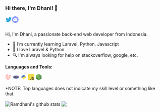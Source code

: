 ### Hi there, I'm Dhani! 👋

<a href="https://twitter.com/dhanifu">
  <img align="left" alt="Muhammad Ramdhani | Twitter" width="21px" src="https://raw.githubusercontent.com/dhanifu/dhanifu/main/assets/twitter.svg" />
</a>
<a href="https://discord.com/users/404509733891080193">
  <img align="left" alt="Dhani's Discord" width="21px" src="https://raw.githubusercontent.com/dhanifu/dhanifu/main/assets/discord-round.svg" />
</a>

<br />
<br />

Hi, I'm Dhani, a passionate back-end web developer from Indonesia.

- 🌱 I’m currently learning Laravel, Python, Javascript
- 👯 I love Laravel & Python
- 🔍 I'm always looking for help on stackoverflow, google, etc.

**Languages and Tools:**  

<code><img height="20" src="https://raw.githubusercontent.com/github/explore/80688e429a7d4ef2fca1e82350fe8e3517d3494d/topics/laravel/laravel.png"></code>
<code><img height="20" src="https://raw.githubusercontent.com/github/explore/5c058a388828bb5fde0bcafd4bc867b5bb3f26f3/topics/php/php.png"></code>
<code><img height="20" src="https://raw.githubusercontent.com/github/explore/80688e429a7d4ef2fca1e82350fe8e3517d3494d/topics/python/python.png"></code>
<code><img height="20" src="https://raw.githubusercontent.com/github/explore/80688e429a7d4ef2fca1e82350fe8e3517d3494d/topics/javascript/javascript.png"></code>
<code><img height="20" src="https://raw.githubusercontent.com/github/explore/80688e429a7d4ef2fca1e82350fe8e3517d3494d/topics/nodejs/nodejs.png"></code>    


*NOTE: Top languages does not indicate my skill level or something like that.


<a>
  <img align="center" src="https://github-readme-stats.vercel.app/api?username=dhanifu&show_icons=true&include_all_commits=true&theme=tokyonight&bg_color=0,141E30,243B55" alt="Ramdhani's github stats" />
</a>

<a>
  <img align="center" src="https://github-readme-stats.vercel.app/api/top-langs/?username=dhanifu&layout=compact&theme=tokyonight&bg_color=0,141E30,243B55" />
</a>
